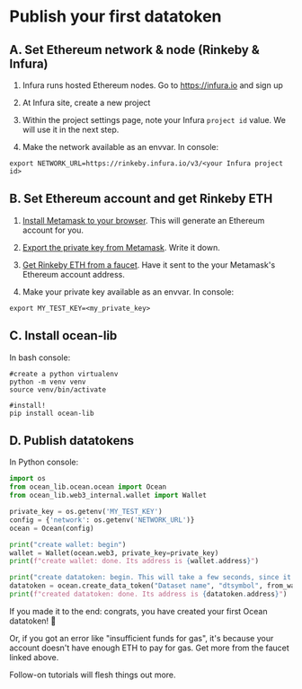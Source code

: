 <!--
Copyright 2021 Ocean Protocol Foundation
SPDX-License-Identifier: Apache-2.0
-->

# Publish your first datatoken

## A. Set Ethereum network & node (Rinkeby & Infura)

1.  Infura runs hosted Ethereum nodes. Go to https://infura.io and sign up

2.  At Infura site, create a new project

3.  Within the project settings page, note your Infura `project id` value. We will use it in the next step.

4.  Make the network available as an envvar. In console:

<!---->

    export NETWORK_URL=https://rinkeby.infura.io/v3/<your Infura project id>

## B. Set Ethereum account and get Rinkeby ETH

1.  [Install Metamask to your browser](https://docs.oceanprotocol.com/tutorials/metamask-setup/). This will generate an Ethereum account for you.

2.  [Export the private key from Metamask](https://metamask.zendesk.com/hc/en-us/articles/360015289632-How-to-Export-an-Account-Private-Key). Write it down.

3.  [Get Rinkeby ETH from a faucet](https://faucet.rinkeby.io/). Have it sent to  the your Metamask's Ethereum account address.

4.  Make your private key available as an envvar. In console:

<!---->

    export MY_TEST_KEY=<my_private_key>

## C. Install ocean-lib

In bash console:

```console
#create a python virtualenv
python -m venv venv
source venv/bin/activate 

#install!
pip install ocean-lib
```

## D. Publish datatokens

In Python console:

```python
import os
from ocean_lib.ocean.ocean import Ocean
from ocean_lib.web3_internal.wallet import Wallet

private_key = os.getenv('MY_TEST_KEY')
config = {'network': os.getenv('NETWORK_URL')}
ocean = Ocean(config)

print("create wallet: begin")
wallet = Wallet(ocean.web3, private_key=private_key)
print(f"create wallet: done. Its address is {wallet.address}")

print("create datatoken: begin. This will take a few seconds, since it's a transaction on Rinkeby.")
datatoken = ocean.create_data_token("Dataset name", "dtsymbol", from_wallet=wallet) 
print(f"created datatoken: done. Its address is {datatoken.address}")
```

If you made it to the end: congrats, you have created your first Ocean datatoken! 🐋

Or, if you got an error like "insufficient funds for gas", it's because your account doesn't have enough ETH to pay for gas. Get more from the faucet linked above.

Follow-on tutorials will flesh things out more.
